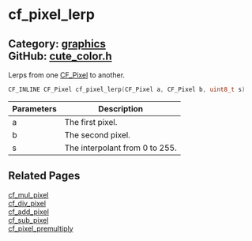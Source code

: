 [](../header.md ':include')

# cf_pixel_lerp

Category: [graphics](/api_reference?id=graphics)  
GitHub: [cute_color.h](https://github.com/RandyGaul/cute_framework/blob/master/include/cute_color.h)  
---

Lerps from one [CF_Pixel](/graphics/cf_pixel.md) to another.

```cpp
CF_INLINE CF_Pixel cf_pixel_lerp(CF_Pixel a, CF_Pixel b, uint8_t s)
```

Parameters | Description
--- | ---
a | The first pixel.
b | The second pixel.
s | The interpolant from 0 to 255.

## Related Pages

[cf_mul_pixel](/graphics/cf_mul_pixel.md)  
[cf_div_pixel](/graphics/cf_div_pixel.md)  
[cf_add_pixel](/graphics/cf_add_pixel.md)  
[cf_sub_pixel](/graphics/cf_sub_pixel.md)  
[cf_pixel_premultiply](/graphics/cf_pixel_premultiply.md)  
